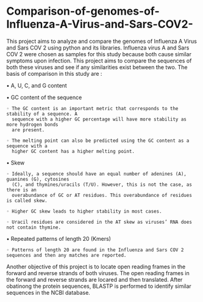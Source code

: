 # Comparison-of-genomes-of-Influenza-A-Virus-and-Sars-COV2-
This project aims to analyze and compare the genomes of Influenza A Virus and Sars COV 2 using
python and its libraries. Influenza virus A and Sars COV 2 were chosen as samples for this study
because both cause similar symptoms upon infection. This project aims to compare the sequences of
both these viruses and see if any similarities exist between the two. The basis of comparison in this
study are :

  • A, U, C, and G content
  
  • GC content of the sequence
  
    ◦ The GC content is an important metric that corresponds to the stability of a sequence. A
      sequence with a higher GC percentage will have more stability as more hydrogen bonds
      are present.
      
    ◦ The melting point can also be predicted using the GC content as a sequence with a
      higher GC content has a higher melting point.
      
   • Skew
   
    ◦ Ideally, a sequence should have an equal number of adenines (A), guanines (G), cytosines
      (C), and thymines/uracils (T/U). However, this is not the case, as there is an
      overabundance of GC or AT residues. This overabundance of residues is called skew.
      
    ◦ Higher GC skew leads to higher stability in most cases.
    
    ◦ Uracil residues are considered in the AT skew as viruses’ RNA does not contain thymine.
    
  • Repeated patterns of length 20 (Kmers)
  
    ◦ Patterns of length 20 are found in the Influenza and Sars COV 2 sequences and then any matches are reported.
    
Another objective of this project is to locate open reading frames in the forward and reverse strands
of both viruses. The open reading frames in the forward and reverse strands are locared and then
translated. After obatinong the protein sequences, BLASTP is performed to identify similar
sequences in the NCBI database.
